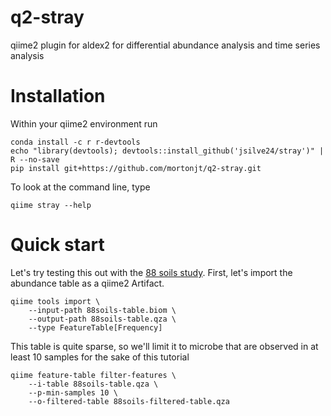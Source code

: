 # q2-stray

qiime2 plugin for aldex2 for differential abundance analysis and time series analysis

# Installation

Within your qiime2 environment run

```
conda install -c r r-devtools
echo "library(devtools); devtools::install_github('jsilve24/stray')" | R --no-save
pip install git+https://github.com/mortonjt/q2-stray.git
```

To look at the command line, type
```
qiime stray --help
```

# Quick start

Let's try testing this out with the [88 soils study](https://aem.asm.org/content/75/15/5111).
First, let's import the abundance table as a qiime2 Artifact.

```
qiime tools import \
    --input-path 88soils-table.biom \
    --output-path 88soils-table.qza \
    --type FeatureTable[Frequency]
```

This table is quite sparse, so we'll limit it to microbe that are observed in at least 10 samples
for the sake of this tutorial

```
qiime feature-table filter-features \
    --i-table 88soils-table.qza \
    --p-min-samples 10 \
    --o-filtered-table 88soils-filtered-table.qza
```